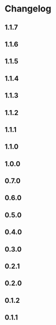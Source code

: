 # Changelog

## 1.1.7


## 1.1.6


## 1.1.5


## 1.1.4


## 1.1.3


## 1.1.2


## 1.1.1


## 1.1.0


## 1.0.0


## 0.7.0


## 0.6.0


## 0.5.0


## 0.4.0


## 0.3.0


## 0.2.1


## 0.2.0


## 0.1.2


## 0.1.1

